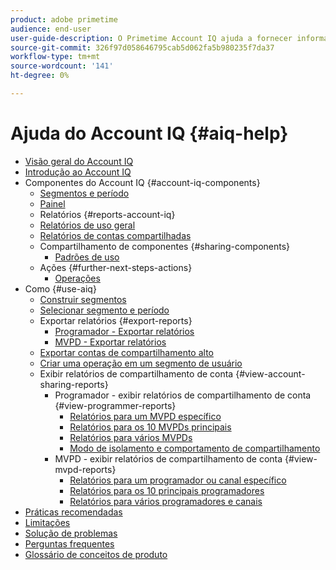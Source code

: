 ```yaml
---
product: adobe primetime
audience: end-user
user-guide-description: O Primetime Account IQ ajuda a fornecer informações sobre os componentes do Account IQ e orienta você pelas jornadas do usuário para usar os vários componentes.
source-git-commit: 326f97d058646795cab5d062fa5b980235f7da37
workflow-type: tm+mt
source-wordcount: '141'
ht-degree: 0%

---
```


# Ajuda do Account IQ {#aiq-help}

+ [Visão geral do Account IQ](/help/AccountIQ/home.md)
+ [Introdução ao Account IQ](/help/AccountIQ/get-started.md)
+ Componentes do Account IQ {#account-iq-components}
   + [Segmentos e período](/help/AccountIQ/segments-timeframe.md)
   + [Painel](/help/AccountIQ/dashboard.md)
   + Relatórios {#reports-account-iq}
   + [Relatórios de uso geral](/help/AccountIQ/general-usage-reports.md)
   + [Relatórios de contas compartilhadas](/help/AccountIQ/shared-acc-reports.md)
   + Compartilhamento de componentes {#sharing-components}
      + [Padrões de uso](/help/AccountIQ/usage-patterns.md)
   + Ações {#further-next-steps-actions}
      + [Operações](/help/AccountIQ/operations.md)
+ Como {#use-aiq}
   + [Construir segmentos](/help/AccountIQ/build-segment.md)
   + [Selecionar segmento e período](/help/AccountIQ/howto-select-segment-timeframe.md)
   + Exportar relatórios {#export-reports}
      + [Programador - Exportar relatórios](/help/AccountIQ/export-segment-metrics-progr.md)
      + [MVPD - Exportar relatórios](/help/AccountIQ/export-segment-metrics-mvpd.md)
   + [Exportar contas de compartilhamento alto](/help/AccountIQ/export-acc-information.md)
   + [Criar uma operação em um segmento de usuário](/help/AccountIQ/operation-affecting-user-segment.md)
   + Exibir relatórios de compartilhamento de conta {#view-account-sharing-reports}
      + Programador - exibir relatórios de compartilhamento de conta {#view-programmer-reports}
         + [Relatórios para um MVPD específico](/help/AccountIQ/reports-for-specific-mvpds.md)
         + [Relatórios para os 10 MVPDs principais](/help/AccountIQ/top-10-mvpd-reports.md)
         + [Relatórios para vários MVPDs](viewrep-multiple-mvpd.md)
         + [Modo de isolamento e comportamento de compartilhamento](/help/AccountIQ/isolation-mode.md)
      + MVPD - exibir relatórios de compartilhamento de conta {#view-mvpd-reports}
         + [Relatórios para um programador ou canal específico](/help/AccountIQ/reports-for-specific-programmers.md)
         + [Relatórios para os 10 principais programadores](/help/AccountIQ/top-10-programmer-reports.md)
         + [Relatórios para vários programadores e canais](viewrep-multiple-programmer.md)
+ [Práticas recomendadas](/help/AccountIQ/best-practices.md)
+ [Limitações](/help/AccountIQ/limitations.md)
+ [Solução de problemas](/help/AccountIQ/troubleshoot.md)
+ [Perguntas frequentes](/help/AccountIQ/faq.md)
+ [Glossário de conceitos de produto](/help/AccountIQ/product-concepts.md)
